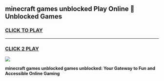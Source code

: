 
## minecraft games unblocked Play Online 👋 Unblocked Games
<h3>
<a href="https://premium.freeplayer.one?title=minecraft_games_unblocked&ref=19F">CLICK TO PLAY</a></h3>
<hr>

<h3>
<a href="https://premium.freeplayer.one?title=minecraft_games_unblocked&ref=19F">CLICK 2 PLAY</a>
  
</h3>

<a href="https://premium.freeplayer.one?title=minecraft_games_unblocked&ref=19F"><img src="https://clearcache.store/games.png"></a>


**minecraft games unblocked games unblocked: Your Gateway to Fun and Accessible Online Gaming**
